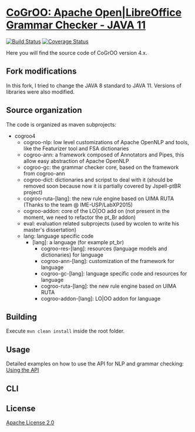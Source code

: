 [CoGrOO: Apache Open|LibreOffice Grammar Checker - JAVA 11](http://cogroo.org)
====================================================================

[![Build Status](https://travis-ci.org/cogroo/cogroo4.svg?branch=master)](https://travis-ci.org/cogroo/cogroo4)
[![Coverage Status](https://coveralls.io/repos/github/cogroo/cogroo4/badge.svg?branch=master)](https://coveralls.io/github/cogroo/cogroo4?branch=master)

Here you will find the source code of CoGrOO version 4.x.

Fork modifications
------------

In this fork, I tried to change the JAVA 8 standard to JAVA 11. Versions of libraries were also modified.

Source organization
------------

The code is organized as maven subprojects:

* cogroo4
  * cogroo-nlp: low level customizations of Apache OpenNLP and tools, like the Featurizer tool and FSA dictionaries
  * cogroo-ann: a framework composed of Annotators and Pipes, this allow easy abstraction of Apache OpenNLP
  * cogroo-gc: the grammar checker core, based on the framework from cogroo-ann
  * cogroo-dict: dictionaries and scripst to deal with it (should be removed soon because now it is partially covered by Jspell-ptBR project)
  * cogroo-ruta-[lang]: the new rule engine based on UIMA RUTA (Thanks to the team @ IME-USP/LabXP2015)
  * cogroo-addon: core of the LO|OO add on (not present in the moment, we need to refactor the pt_Br addon)
  * eval: evaluation related subprojects (used by wcolen to write his master's dissertation)
  * lang: language specific code
      * [lang]: a language (for example pt_br)
          * cogroo-res-[lang]: resources (language models and dictionaries) for language
          * cogroo-ann-[lang]: customization of the framework for language
          * cogroo-gc-[lang]: language specific code and resources for language
          * cogroo-ruta-[lang]: the new rule engine based on UIMA RUTA
          * cogroo-addon-[lang]: LO|OO addon for language

Building
--------

Execute `mvn clean install` inside the root folder.

Usage
-----
Detailed examples on how to use the API for NLP and grammar checking: 
[Using the API](https://github.com/cogroo/cogroo4/wiki/API-CoGrOO-4)

CLI
-----


License
-------
[Apache License 2.0](http://www.apache.org/licenses/LICENSE-2.0.html)
